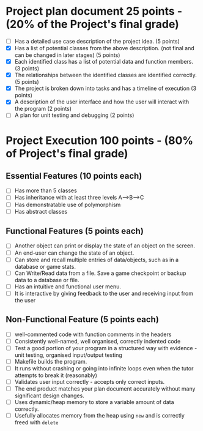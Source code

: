 # Project plan document 25 points - (20% of the Project's final grade)	

- [ ] Has a detailed use case description of the project idea. (5 points)
- [x] Has a list of potential classes from the above description. (not final and can be changed in later stages) (5 points)
- [x] Each identified class has a list of potential data and function members. (3 points)
- [x] The relationships between the identified classes are identified correctly. (5 points)
- [x] The project is broken down into tasks and has a timeline of execution (3 points)
- [x] A description of the user interface and how the user will interact with the program (2 points)
- [ ] A plan for unit testing and debugging (2 points)	

# Project Execution 100 points - (80% of Project's final grade)	

## Essential Features (10 points each)	

- [ ] Has more than 5 classes
- [ ] Has inheritance with at least three levels A-->B-->C
- [ ] Has demonstratable use of polymorphism
- [ ] Has abstract classes	

## Functional Features (5 points each)	

- [ ] Another object can print or display the state of an object on the screen. 
- [ ] An end-user can change the state of an object. 
- [ ] Can store and recall multiple entries of data/objects, such as in a database or game stats.	
- [ ] Can Write/Read data from a file. Save a game checkpoint or backup data to a database or file.	
- [ ] Has an intuitive and functional user menu. 
- [ ] It is interactive by giving feedback to the user and receiving input from the user	

## Non-Functional Feature (5 points each)

- [ ] well-commented code with function comments in the headers
- [ ] Consistently well-named, well organised, correctly indented code
- [ ] Test a good portion of your program in a structured way with evidence - unit testing, organised input/output testing
- [ ] Makefile builds the program.
- [ ] It runs without crashing or going into infinite loops even when the tutor attempts to break it (reasonably)
- [ ] Validates user input correctly - accepts only correct inputs.
- [ ] The end product matches your plan document accurately without many significant design changes.
- [ ] Uses dynamic/heap memory to store a variable amount of data correctly.
- [ ] Usefully allocates memory from the heap using `new` and is correctly freed with `delete`	
